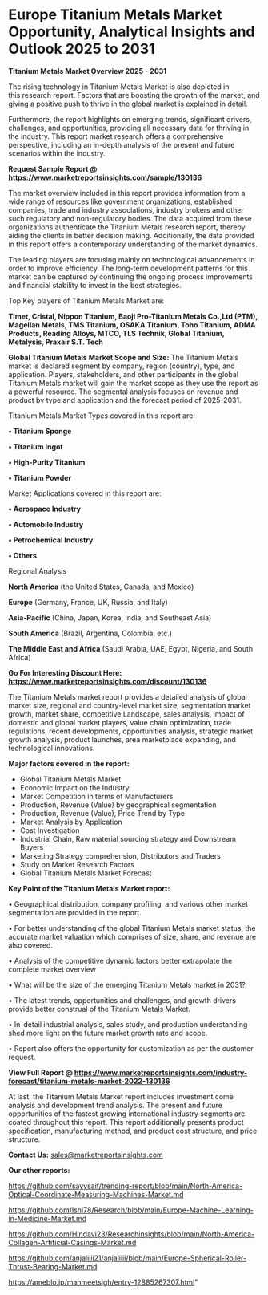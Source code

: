 # Europe Titanium Metals Market Opportunity, Analytical Insights and Outlook 2025 to 2031

<Strong> Titanium Metals Market Overview 2025 - 2031</strong>

The rising technology in Titanium Metals Market is also depicted in this research report. Factors that are boosting the growth of the market, and giving a positive push to thrive in the global market is explained in detail.

Furthermore, the report highlights on emerging trends, significant drivers, challenges, and opportunities, providing all necessary data for thriving in the industry. This report market research offers a comprehensive perspective, including an in-depth analysis of the present and future scenarios within the industry.

<strong>Request Sample Report @ <a href=https://www.marketreportsinsights.com/sample/130136>https://www.marketreportsinsights.com/sample/130136</a></strong>

The market overview included in this report provides information from a wide range of resources like government organizations, established companies, trade and industry associations, industry brokers and other such regulatory and non-regulatory bodies. The data acquired from these organizations authenticate the Titanium Metals research report, thereby aiding the clients in better decision making. Additionally, the data provided in this report offers a contemporary understanding of the market dynamics.

The leading players are focusing mainly on technological advancements in order to improve efficiency. The long-term development patterns for this market can be captured by continuing the ongoing process improvements and financial stability to invest in the best strategies.

Top Key players of Titanium Metals Market are:

<strong>Timet, Cristal, Nippon Titanium, Baoji Pro-Titanium Metals Co.,Ltd (PTM), Magellan Metals, TMS Titanium, OSAKA Titanium, Toho Titanium, ADMA Products, Reading Alloys, MTCO, TLS Technik, Global Titanium, Metalysis, Praxair S.T. Tech</strong>

<strong><b>Global Titanium Metals Market Scope and Size:</b></strong>
The Titanium Metals market is declared segment by company, region (country), type, and application. Players, stakeholders, and other participants in the global Titanium Metals market will gain the market scope as they use the report as a powerful resource. The segmental analysis focuses on revenue and product by type and application and the forecast period of 2025-2031.

Titanium Metals Market Types covered in this report are:

<strong>• Titanium Sponge

• Titanium Ingot

• High-Purity Titanium

• Titanium Powder</strong>

Market Applications covered in this report are:

<strong>• Aerospace Industry

• Automobile Industry

• Petrochemical Industry

• Others</strong> 

Regional Analysis

<strong>North America</strong> (the United States, Canada, and Mexico)

<strong>Europe</strong> (Germany, France, UK, Russia, and Italy)

<strong>Asia-Pacific</strong> (China, Japan, Korea, India, and Southeast Asia)

<strong>South America</strong> (Brazil, Argentina, Colombia, etc.)

<strong>The Middle East and Africa</strong> (Saudi Arabia, UAE, Egypt, Nigeria, and South Africa)

<strong>Go For Interesting Discount Here: <a href=https://www.marketreportsinsights.com/discount/130136>https://www.marketreportsinsights.com/discount/130136</a></strong>

The Titanium Metals market report provides a detailed analysis of global market size, regional and country-level market size, segmentation market growth, market share, competitive Landscape, sales analysis, impact of domestic and global market players, value chain optimization, trade regulations, recent developments, opportunities analysis, strategic market growth analysis, product launches, area marketplace expanding, and technological innovations.

<strong><b>Major factors covered in the report:</b></strong>
<ul>
  <li>Global Titanium Metals Market </li>
  <li>Economic Impact on the Industry</li>
  <li>Market Competition in terms of Manufacturers</li>
  <li>Production, Revenue (Value) by geographical segmentation</li>
  <li>Production, Revenue (Value), Price Trend by Type</li>
  <li>Market Analysis by Application</li>
  <li>Cost Investigation</li>
  <li>Industrial Chain, Raw material sourcing strategy and Downstream Buyers</li>
  <li>Marketing Strategy comprehension, Distributors and Traders</li>
  <li>Study on Market Research Factors</li>
  <li>Global Titanium Metals Market Forecast</li>
</ul>

<strong><b>Key Point of the Titanium Metals Market report:</b></strong>

• Geographical distribution, company profiling, and various other market segmentation are provided in the report.

• For better understanding of the global Titanium Metals market status, the accurate market valuation which comprises of size, share, and revenue are also covered.

• Analysis of the competitive dynamic factors better extrapolate the complete market overview

• What will be the size of the emerging Titanium Metals market in 2031?

• The latest trends, opportunities and challenges, and growth drivers provide better construal of the Titanium Metals Market.

• In-detail industrial analysis, sales study, and production understanding shed more light on the future market growth rate and scope.

• Report also offers the opportunity for customization as per the customer request.

<strong><b>View Full Report @ <a href=https://www.marketreportsinsights.com/industry-forecast/titanium-metals-market-2022-130136>https://www.marketreportsinsights.com/industry-forecast/titanium-metals-market-2022-130136</a></b></strong>


At last, the Titanium Metals Market report includes investment come analysis and development trend analysis. The present and future opportunities of the fastest growing international industry segments are coated throughout this report. This report additionally presents product specification, manufacturing method, and product cost structure, and price structure.

<strong>Contact Us:</strong>
sales@marketreportsinsights.com

<strong>Our other reports:</strong>

<a href=https://github.com/sayysaif/trending-report/blob/main/North-America-Optical-Coordinate-Measuring-Machines-Market.md>https://github.com/sayysaif/trending-report/blob/main/North-America-Optical-Coordinate-Measuring-Machines-Market.md</a>

<a href=https://github.com/Ishi78/Research/blob/main/Europe-Machine-Learning-in-Medicine-Market.md>https://github.com/Ishi78/Research/blob/main/Europe-Machine-Learning-in-Medicine-Market.md</a>

<a href=https://github.com/Hindavi23/Researchinsights/blob/main/North-America-Collagen-Artificial-Casings-Market.md>https://github.com/Hindavi23/Researchinsights/blob/main/North-America-Collagen-Artificial-Casings-Market.md</a>

<a href=https://github.com/anjaliiii21/anjaliiii/blob/main/Europe-Spherical-Roller-Thrust-Bearing-Market.md>https://github.com/anjaliiii21/anjaliiii/blob/main/Europe-Spherical-Roller-Thrust-Bearing-Market.md</a>

<a href=https://ameblo.jp/manmeetsigh/entry-12885267307.html>https://ameblo.jp/manmeetsigh/entry-12885267307.html</a>"
